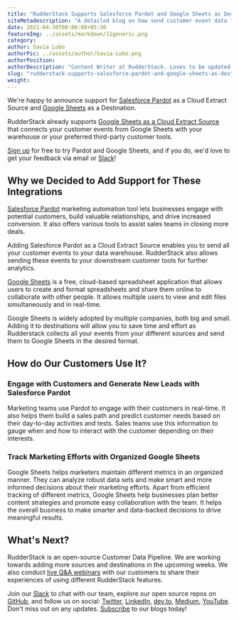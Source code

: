 ```yaml
---
title: "RudderStack Supports Salesforce Pardot and Google Sheets as Destinationse"
siteMetadescription: "A detailed blog on how send customer event data from RudderStack to Google Sheets and Salesforce Pardot. Find all the benefits, steps, and relevant documentation links for integrating Google Sheets and Salesforce Pardot with RudderStack."
date: 2021-04-30T00:00:00+05:30
featureImg: ../assets/markdown/11generic.png
category: 
author: Savia Lobo
authorPic: ../assets/author/Savia-Lobo.png
authorPosition: 
authorDescription: "Content Writer at RudderStack. Loves to be updated with the tech happenings around the globe. Loves singing and composing songs. Believes in putting the art in smart."
slug: "rudderstack-supports-salesforce-pardot-and-google-sheets-as-destinations"
weight: 
---
```


We're happy to announce support for [Salesforce Pardot](https://docs.rudderstack.com/cloud-extract-sources/salesforce-pardot) as a Cloud Extract Source and [Google Sheets](https://docs.rudderstack.com/destinations/google-sheets) as a Destination. 

RudderStack already supports [Google Sheets as a Cloud Extract Source](https://docs.rudderstack.com/cloud-extract-sources/google-sheets) that connects your customer events from Google Sheets with your warehouse or your preferred third-party customer tools.

[Sign up](https://app.rudderstack.com/signup) for free to try Pardot and Google Sheets, and if you do, we'd love to get your feedback via email or [Slack](https://resources.rudderstack.com/join-rudderstack-slack)! 


## Why we Decided to Add Support for These Integrations

[Salesforce Pardot](https://rudderstack.com/integration/salesforce-pardot-source/) marketing automation tool lets businesses engage with potential customers, build valuable relationships, and drive increased conversion. It also offers various tools to assist sales teams in closing more deals.

Adding Salesforce Pardot as a Cloud Extract Source enables you to send all your customer events to your data warehouse. RudderStack also allows sending these events to your downstream customer tools for further analytics. 

[Google Sheets](https://rudderstack.com/integration/google-sheets/) is a free, cloud-based spreadsheet application that allows users to create and format spreadsheets and share them online to collaborate with other people. It allows multiple users to view and edit files simultaneously and in real-time.

Google Sheets is widely adopted by multiple companies, both big and small. Adding it to destinations will allow you to save time and effort as Rudderstack collects all your events from your different sources and send them to Google Sheets in the desired format.


## How do Our Customers Use It? 



### Engage with Customers and Generate New Leads with Salesforce Pardot

Marketing teams use Pardot to engage with their customers in real-time. It also helps them build a sales path and predict customer needs based on their day-to-day activities and tests. Sales teams use this information to gauge when and how to interact with the customer depending on their interests. 



### Track Marketing Efforts with Organized Google Sheets

Google Sheets helps marketers maintain different metrics in an organized manner. They can analyze robust data sets and make smart and more informed decisions about their marketing efforts. Apart from efficient tracking of different metrics, Google Sheets help businesses plan better content strategies and promote easy collaboration with the team. It helps the overall business to make smarter and data-backed decisions to drive meaningful results. 


## What's Next?

RudderStack is an open-source Customer Data Pipeline. We are working towards adding more sources and destinations in the upcoming weeks. We also conduct [live Q&A webinars](https://resources.rudderstack.com/rudderstack-webinar-registration) with our customers to share their experiences of using different RudderStack features.

Join our [Slack](https://resources.rudderstack.com/join-rudderstack-slack) to chat with our team, explore our open source repos on [GitHub](https://github.com/rudderlabs), and follow us on social: [Twitter](https://twitter.com/RudderStack), [LinkedIn](https://www.linkedin.com/company/rudderlabs/), [dev.to](https://dev.to/rudderstack), [Medium](https://rudderstack.medium.com/), [YouTube](https://www.youtube.com/channel/UCgV-B77bV_-LOmKYHw8jvBw). Don't miss out on any updates. [Subscribe](https://rudderstack.com/blog/) to our blogs today!
